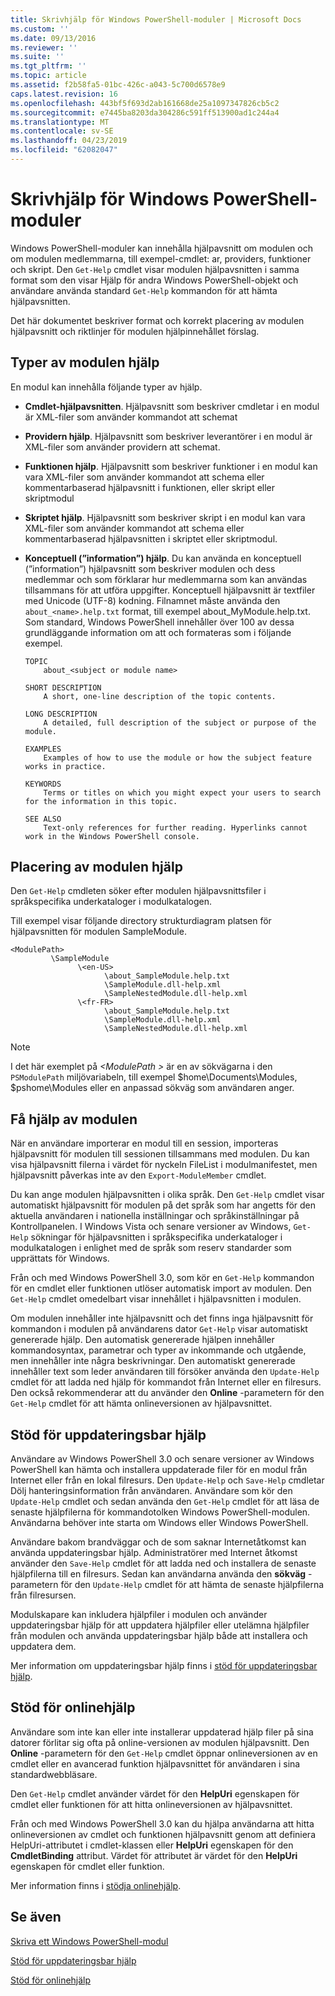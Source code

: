 ```yaml
---
title: Skrivhjälp för Windows PowerShell-moduler | Microsoft Docs
ms.custom: ''
ms.date: 09/13/2016
ms.reviewer: ''
ms.suite: ''
ms.tgt_pltfrm: ''
ms.topic: article
ms.assetid: f2b58fa5-01bc-426c-a043-5c700d6578e9
caps.latest.revision: 16
ms.openlocfilehash: 443bf5f693d2ab161668de25a1097347826cb5c2
ms.sourcegitcommit: e7445ba8203da304286c591ff513900ad1c244a4
ms.translationtype: MT
ms.contentlocale: sv-SE
ms.lasthandoff: 04/23/2019
ms.locfileid: "62082047"
---
```

# <a name="writing-help-for-windows-powershell-modules"></a>Skrivhjälp för Windows PowerShell-moduler

Windows PowerShell-moduler kan innehålla hjälpavsnitt om modulen och om modulen medlemmarna, till exempel-cmdlet: ar, providers, funktioner och skript. Den `Get-Help` cmdlet visar modulen hjälpavsnitten i samma format som den visar Hjälp för andra Windows PowerShell-objekt och användare använda standard `Get-Help` kommandon för att hämta hjälpavsnitten.

Det här dokumentet beskriver format och korrekt placering av modulen hjälpavsnitt och riktlinjer för modulen hjälpinnehållet förslag.

## <a name="types-of-module-help"></a>Typer av modulen hjälp

En modul kan innehålla följande typer av hjälp.

- **Cmdlet-hjälpavsnitten**. Hjälpavsnitt som beskriver cmdletar i en modul är XML-filer som använder kommandot att schemat

- **Providern hjälp**. Hjälpavsnitt som beskriver leverantörer i en modul är XML-filer som använder providern att schemat.

- **Funktionen hjälp**. Hjälpavsnitt som beskriver funktioner i en modul kan vara XML-filer som använder kommandot att schema eller kommentarbaserad hjälpavsnitt i funktionen, eller skript eller skriptmodul

- **Skriptet hjälp**. Hjälpavsnitt som beskriver skript i en modul kan vara XML-filer som använder kommandot att schema eller kommentarbaserad hjälpavsnitten i skriptet eller skriptmodul.

- **Konceptuell (”information”) hjälp**. Du kan använda en konceptuell (”information”) hjälpavsnitt som beskriver modulen och dess medlemmar och som förklarar hur medlemmarna som kan användas tillsammans för att utföra uppgifter. Konceptuell hjälpavsnitt är textfiler med Unicode (UTF-8) kodning. Filnamnet måste använda den `about_<name>.help.txt` format, till exempel about_MyModule.help.txt. Som standard, Windows PowerShell innehåller över 100 av dessa grundläggande information om att och formateras som i följande exempel.

  ```
  TOPIC
      about_<subject or module name>

  SHORT DESCRIPTION
      A short, one-line description of the topic contents.

  LONG DESCRIPTION
      A detailed, full description of the subject or purpose of the module.

  EXAMPLES
      Examples of how to use the module or how the subject feature works in practice.

  KEYWORDS
      Terms or titles on which you might expect your users to search for the information in this topic.

  SEE ALSO
      Text-only references for further reading. Hyperlinks cannot work in the Windows PowerShell console.

  ```

## <a name="placement-of-module-help"></a>Placering av modulen hjälp

Den `Get-Help` cmdleten söker efter modulen hjälpavsnittsfiler i språkspecifika underkataloger i modulkatalogen.

Till exempel visar följande directory strukturdiagram platsen för hjälpavsnitten för modulen SampleModule.

```
<ModulePath>
         \SampleModule
               \<en-US>
                     \about_SampleModule.help.txt
                     \SampleModule.dll-help.xml
                     \SampleNestedModule.dll-help.xml
               \<fr-FR>
                     \about_SampleModule.help.txt
                     \SampleModule.dll-help.xml
                     \SampleNestedModule.dll-help.xml

```

> [!NOTE]
> I det här exemplet på  *\<ModulePath >* är en av sökvägarna i den `PSModulePath` miljövariabeln, till exempel $home\Documents\Modules, $pshome\Modules eller en anpassad sökväg som användaren anger.

## <a name="getting-module-help"></a>Få hjälp av modulen

När en användare importerar en modul till en session, importeras hjälpavsnitt för modulen till sessionen tillsammans med modulen. Du kan visa hjälpavsnitt filerna i värdet för nyckeln FileList i modulmanifestet, men hjälpavsnitt påverkas inte av den `Export-ModuleMember` cmdlet.

Du kan ange modulen hjälpavsnitten i olika språk. Den `Get-Help` cmdlet visar automatiskt hjälpavsnitt för modulen på det språk som har angetts för den aktuella användaren i nationella inställningar och språkinställningar på Kontrollpanelen. I Windows Vista och senare versioner av Windows, `Get-Help` sökningar för hjälpavsnitten i språkspecifika underkataloger i modulkatalogen i enlighet med de språk som reserv standarder som upprättats för Windows.

Från och med Windows PowerShell 3.0, som kör en `Get-Help` kommandon för en cmdlet eller funktionen utlöser automatisk import av modulen. Den `Get-Help` cmdlet omedelbart visar innehållet i hjälpavsnitten i modulen.

Om modulen innehåller inte hjälpavsnitt och det finns inga hjälpavsnitt för kommandon i modulen på användarens dator `Get-Help` visar automatiskt genererade hjälp. Den automatisk genererade hjälpen innehåller kommandosyntax, parametrar och typer av inkommande och utgående, men innehåller inte några beskrivningar. Den automatiskt genererade innehåller text som leder användaren till försöker använda den `Update-Help` cmdlet för att ladda ned hjälp för kommandot från Internet eller en filresurs. Den också rekommenderar att du använder den **Online** -parametern för den `Get-Help` cmdlet för att hämta onlineversionen av hjälpavsnittet.

## <a name="supporting-updatable-help"></a>Stöd för uppdateringsbar hjälp

Användare av Windows PowerShell 3.0 och senare versioner av Windows PowerShell kan hämta och installera uppdaterade filer för en modul från Internet eller från en lokal filresurs. Den `Update-Help` och `Save-Help` cmdletar Dölj hanteringsinformation från användaren. Användare som kör den `Update-Help` cmdlet och sedan använda den `Get-Help` cmdlet för att läsa de senaste hjälpfilerna för kommandotolken Windows PowerShell-modulen. Användarna behöver inte starta om Windows eller Windows PowerShell.

Användare bakom brandväggar och de som saknar Internetåtkomst kan använda uppdateringsbar hjälp. Administratörer med Internet åtkomst använder den `Save-Help` cmdlet för att ladda ned och installera de senaste hjälpfilerna till en filresurs. Sedan kan användarna använda den **sökväg** -parametern för den `Update-Help` cmdlet för att hämta de senaste hjälpfilerna från filresursen.

Modulskapare kan inkludera hjälpfiler i modulen och använder uppdateringsbar hjälp för att uppdatera hjälpfiler eller utelämna hjälpfiler från modulen och använda uppdateringsbar hjälp både att installera och uppdatera dem.

Mer information om uppdateringsbar hjälp finns i [stöd för uppdateringsbar hjälp](./supporting-updatable-help.md).

## <a name="supporting-online-help"></a>Stöd för onlinehjälp

Användare som inte kan eller inte installerar uppdaterad hjälp filer på sina datorer förlitar sig ofta på online-versionen av modulen hjälpavsnitt. Den **Online** -parametern för den `Get-Help` cmdlet öppnar onlineversionen av en cmdlet eller en avancerad funktion hjälpavsnittet för användaren i sina standardwebbläsare.

Den `Get-Help` cmdlet använder värdet för den **HelpUri** egenskapen för cmdlet eller funktionen för att hitta onlineversionen av hjälpavsnittet.

Från och med Windows PowerShell 3.0 kan du hjälpa användarna att hitta onlineversionen av cmdlet och funktionen hjälpavsnitt genom att definiera HelpUri-attributet i cmdlet-klassen eller **HelpUri** egenskapen för den **CmdletBinding** attribut. Värdet för attributet är värdet för den **HelpUri** egenskapen för cmdlet eller funktion.

Mer information finns i [stödja onlinehjälp](./supporting-online-help.md).

## <a name="see-also"></a>Se även

[Skriva ett Windows PowerShell-modul](./writing-a-windows-powershell-module.md)

[Stöd för uppdateringsbar hjälp](./supporting-updatable-help.md)

[Stöd för onlinehjälp](./supporting-online-help.md)